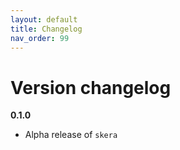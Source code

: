 ```yaml
---
layout: default
title: Changelog
nav_order: 99
---
```


# Version changelog

**0.1.0**
   * Alpha release of `skera`